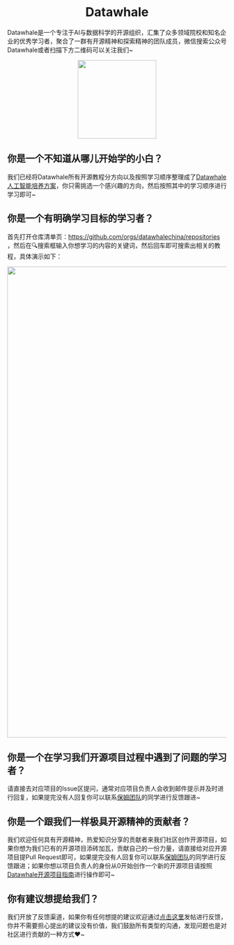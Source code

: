 <div align=center><h1>Datawhale</h1></div>

Datawhale是一个专注于AI与数据科学的开源组织，汇集了众多领域院校和知名企业的优秀学习者，聚合了一群有开源精神和探索精神的团队成员，微信搜索公众号Datawhale或者扫描下方二维码可以关注我们~

<div align=center>
<img src="https://raw.githubusercontent.com/datawhalechina/pumpkin-book/master/res/qrcode.jpeg" width = "180" height = "180">
</div>

## 你是一个不知道从哪儿开始学的小白？
我们已经将Datawhale所有开源教程分方向以及按照学习顺序整理成了[Datawhale人工智能培养方案](https://datawhaler.feishu.cn/wiki/JcnEwCYO2i0v3FkBizWcLfWanKb)，你只需挑选一个感兴趣的方向，然后按照其中的学习顺序进行学习即可~

## 你是一个有明确学习目标的学习者？
首先打开仓库清单页：https://github.com/orgs/datawhalechina/repositories ，然后在🔍搜索框输入你想学习的内容的关键词，然后回车即可搜索出相关的教程，具体演示如下：
<div align=center>
<img width="1079" alt="image" src="https://github.com/user-attachments/assets/2cf0f3d7-e9e6-470d-8cf5-1a78140cd775">
</div>

## 你是一个在学习我们开源项目过程中遇到了问题的学习者？
请直接去对应项目的Issue区提问，通常对应项目负责人会收到邮件提示并及时进行回复，如果提完没有人回复你可以联系[保姆团队](https://github.com/datawhalechina/DOPMC/blob/main/OP.md)的同学进行反馈跟进~

## 你是一个跟我们一样极具开源精神的贡献者？
我们欢迎任何具有开源精神，热爱知识分享的贡献者来我们社区创作开源项目，如果你想为我们已有的开源项目添砖加瓦，贡献自己的一份力量，请直接给对应开源项目提Pull Request即可，如果提完没有人回复你可以联系[保姆团队](https://github.com/datawhalechina/DOPMC/blob/main/OP.md)的同学进行反馈跟进；如果你想以项目负责人的身份从0开始创作一个新的开源项目请按照[Datawhale开源项目指南](https://github.com/datawhalechina/DOPMC/blob/main/GUIDE.md)进行操作即可~

## 你有建议想提给我们？
我们开放了反馈渠道，如果你有任何想提的建议欢迎通过[点击这里](https://github.com/datawhalechina/DOPMC/discussions/categories/%E5%BB%BA%E8%AE%AE%E5%8F%8D%E9%A6%88)发帖进行反馈，你并不需要担心提出的建议没有价值，我们鼓励所有类型的沟通，发现问题也是对社区进行贡献的一种方式❤️~
